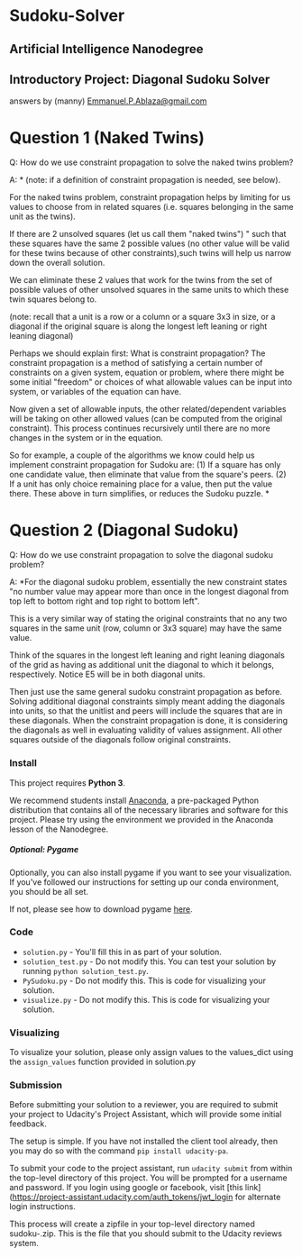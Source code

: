 # Sudoku-Solver

## Artificial Intelligence Nanodegree
## Introductory Project: Diagonal Sudoku Solver

answers by (manny) Emmanuel.P.Ablaza@gmail.com

# Question 1 (Naked Twins)

Q: How do we use constraint propagation to solve the naked twins problem?  

A: * (note: if a definition of constraint propagation is needed, see below). 

For the naked twins problem, constraint propagation helps by limiting for us values to choose from in related squares (i.e. squares belonging in the same unit as the twins).

If there are 2 unsolved squares (let us call them "naked twins") "
such that these squares have the same 2 possible values
(no other value will be valid for these twins because of other constraints),such twins will help us narrow down the overall solution.

We can eliminate these 2 values that work for the twins from
the set of possible values of other unsolved squares in the same units to which these twin squares belong to.

(note: recall that a unit is a row or a column or a square 3x3 in size, or a diagonal if the original square is along the longest
left leaning or right leaning diagonal) 

Perhaps we should explain first: What is constraint propagation?
The constraint propagation is a method of satisfying a certain number of constraints on a given system, equation or problem, where there might be some initial "freedom" or choices of what
allowable values can be input into system, or variables of the equation can have.

Now given a set of allowable inputs, the other related/dependent variables will be taking on other allowed values (can be computed from the original constraint). This process continues recursively until there are no more changes in the system or in the equation.

So for example, a couple of the algorithms we know could help us implement constraint propagation for Sudoku are:
(1) If a square has only one candidate value, then eliminate that value from the square's peers. 
(2) If a unit has only choice remaining place for a value, then put the value there. These above in turn simplifies, or reduces the Sudoku puzzle.
*

# Question 2 (Diagonal Sudoku)
Q: How do we use constraint propagation to solve the diagonal sudoku problem?  

A: *For the diagonal sudoku problem, essentially the new constraint states "no number value may appear more than once in the longest diagonal from top left to bottom right and top right to bottom left".

This is a very similar way of stating the original constraints
that no any two squares in the same unit (row, column or 3x3 square) may have the same value.

Think of the squares in the longest left leaning and right leaning diagonals of the grid as having as additional unit the diagonal to which it belongs, respectively.  Notice E5 will be in both diagonal units.

Then just use the same general sudoku constraint propagation as before. Solving additional diagonal constraints simply meant adding the diagonals into units, so that the unitlist and peers will include the squares that are in these diagonals. When the constraint propagation is done, it is considering the diagonals as well in evaluating validity of values assignment. All other squares outside of the diagonals follow original constraints.

### Install

This project requires **Python 3**.

We recommend students install [Anaconda](https://www.continuum.io/downloads), a pre-packaged Python distribution that contains all of the necessary libraries and software for this project. 
Please try using the environment we provided in the Anaconda lesson of the Nanodegree.

##### Optional: Pygame

Optionally, you can also install pygame if you want to see your visualization. If you've followed our instructions for setting up our conda environment, you should be all set.

If not, please see how to download pygame [here](http://www.pygame.org/download.shtml).

### Code

* `solution.py` - You'll fill this in as part of your solution.
* `solution_test.py` - Do not modify this. You can test your solution by running `python solution_test.py`.
* `PySudoku.py` - Do not modify this. This is code for visualizing your solution.
* `visualize.py` - Do not modify this. This is code for visualizing your solution.

### Visualizing

To visualize your solution, please only assign values to the values_dict using the ```assign_values``` function provided in solution.py

### Submission
Before submitting your solution to a reviewer, you are required to submit your project to Udacity's Project Assistant, which will provide some initial feedback.  

The setup is simple.  If you have not installed the client tool already, then you may do so with the command `pip install udacity-pa`.  

To submit your code to the project assistant, run `udacity submit` from within the top-level directory of this project.  You will be prompted for a username and password.  If you login using google or facebook, visit [this link](https://project-assistant.udacity.com/auth_tokens/jwt_login for alternate login instructions.

This process will create a zipfile in your top-level directory named sudoku-<id>.zip.  This is the file that you should submit to the Udacity reviews system.


